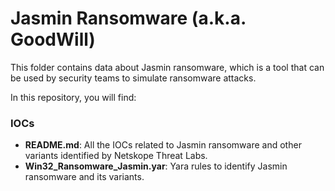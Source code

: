 # Jasmin Ransomware (a.k.a. GoodWill)
This folder contains data about Jasmin ransomware, which is a tool that can be used by security teams to simulate ransomware attacks.

In this repository, you will find:

### IOCs
* **README.md**: All the IOCs related to Jasmin ransomware and other variants identified by Netskope Threat Labs.
* **Win32_Ransomware_Jasmin.yar**: Yara rules to identify Jasmin ransomware and its variants.
